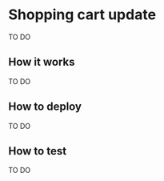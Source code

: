 # Shopping cart update

TO DO

## How it works

TO DO

## How to deploy

TO DO

## How to test

TO DO
